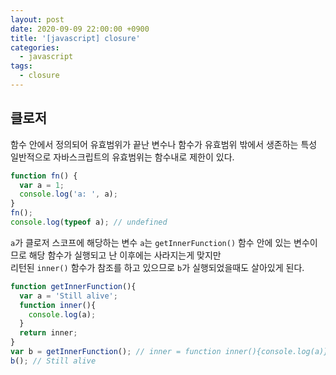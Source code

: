 ```yaml
---
layout: post
date: 2020-09-09 22:00:00 +0900
title: '[javascript] closure'
categories:
  - javascript
tags:
  - closure
---
```


## 클로저

함수 안에서 정의되어 유효범위가 끝난 변수나 함수가 유효범위 밖에서 생존하는 특성
일반적으로 자바스크립트의 유효범위는 함수내로 제한이 있다.

```js
function fn() {
  var a = 1;
  console.log('a: ', a);
}
fn();
console.log(typeof a); // undefined
```

`a`가 클로저 스코프에 해당하는 변수
`a`는 `getInnerFunction()` 함수 안에 있는 변수이므로 해당 함수가 실행되고 난 이후에는 사라지는게 맞지만   
리턴된 `inner()` 함수가 참조를 하고 있으므로 `b`가 실행되었을때도 살아있게 된다.

```js
function getInnerFunction(){
  var a = 'Still alive';
  function inner(){
    console.log(a);
  }
  return inner;
}
var b = getInnerFunction(); // inner = function inner(){console.log(a)} = Strill alive
b(); // Still alive
```

